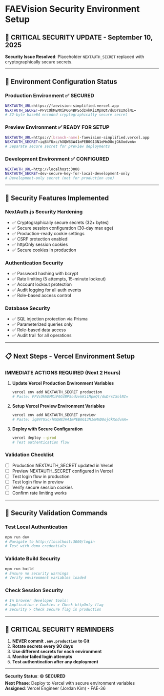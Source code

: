 # FAEVision Security Environment Setup

## 🚨 CRITICAL SECURITY UPDATE - September 10, 2025

**Security Issue Resolved**: Placeholder `NEXTAUTH_SECRET` replaced with cryptographically secure secrets.

---

## 🔐 **Environment Configuration Status**

### **Production Environment** ✅ SECURED

```bash
NEXTAUTH_URL=https://faevision-simplified.vercel.app
NEXTAUTH_SECRET=PFVcOkMEMXiP6G4BPSodzvkKi1MpmQt/duDrsIXolNI=
# 32-byte base64 encoded cryptographically secure secret
```

### **Preview Environment** ✅ READY FOR SETUP

```bash
NEXTAUTH_URL=https://[branch-name]-faevision-simplified.vercel.app
NEXTAUTH_SECRET=iqB4YUxc/hXQWB3W41mPEB0G13N1eMmD8ojGkXodvmA=
# Separate secure secret for preview deployments
```

### **Development Environment** ✅ CONFIGURED

```bash
NEXTAUTH_URL=http://localhost:3000
NEXTAUTH_SECRET=dev-secure-key-for-local-development-only
# Development-only secret (not for production use)
```

---

## 🔧 **Security Features Implemented**

### **NextAuth.js Security Hardening**

- ✅ Cryptographically secure secrets (32+ bytes)
- ✅ Secure session configuration (30-day max age)
- ✅ Production-ready cookie settings
- ✅ CSRF protection enabled
- ✅ httpOnly session cookies
- ✅ Secure cookies in production

### **Authentication Security**

- ✅ Password hashing with bcrypt
- ✅ Rate limiting (5 attempts, 15-minute lockout)
- ✅ Account lockout protection
- ✅ Audit logging for all auth events
- ✅ Role-based access control

### **Database Security**

- ✅ SQL injection protection via Prisma
- ✅ Parameterized queries only
- ✅ Role-based data access
- ✅ Audit trail for all operations

---

## 📋 **Next Steps - Vercel Environment Setup**

### **IMMEDIATE ACTIONS REQUIRED (Next 2 Hours)**

1. **Update Vercel Production Environment Variables**

   ```bash
   vercel env add NEXTAUTH_SECRET production
   # Paste: PFVcOkMEMXiP6G4BPSodzvkKi1MpmQt/duDrsIXolNI=
   ```

2. **Setup Vercel Preview Environment Variables**

   ```bash
   vercel env add NEXTAUTH_SECRET preview
   # Paste: iqB4YUxc/hXQWB3W41mPEB0G13N1eMmD8ojGkXodvmA=
   ```

3. **Deploy with Secure Configuration**
   ```bash
   vercel deploy --prod
   # Test authentication flow
   ```

### **Validation Checklist**

- [ ] Production NEXTAUTH_SECRET updated in Vercel
- [ ] Preview NEXTAUTH_SECRET configured in Vercel
- [ ] Test login flow in production
- [ ] Test login flow in preview
- [ ] Verify secure session cookies
- [ ] Confirm rate limiting works

---

## 🎯 **Security Validation Commands**

### **Test Local Authentication**

```bash
npm run dev
# Navigate to http://localhost:3000/login
# Test with demo credentials
```

### **Validate Build Security**

```bash
npm run build
# Ensure no security warnings
# Verify environment variables loaded
```

### **Check Session Security**

```bash
# In browser developer tools:
# Application > Cookies > Check httpOnly flag
# Security > Check Secure flag in production
```

---

## 🚨 **CRITICAL SECURITY REMINDERS**

1. **NEVER commit `.env.production` to Git**
2. **Rotate secrets every 90 days**
3. **Use different secrets for each environment**
4. **Monitor failed login attempts**
5. **Test authentication after any deployment**

---

**Security Status**: 🟢 **SECURED**  
**Next Phase**: Deploy to Vercel with secure environment variables  
**Assigned**: Vercel Engineer (Jordan Kim) - FAE-36
